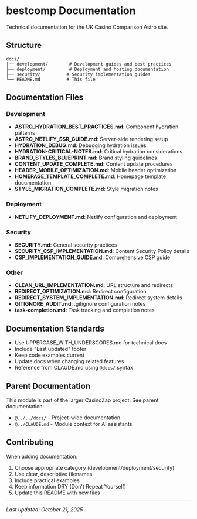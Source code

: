# bestcomp Documentation

Technical documentation for the UK Casino Comparison Astro site.

## Structure

```
docs/
├── development/        # Development guides and best practices
├── deployment/         # Deployment and hosting documentation
├── security/          # Security implementation guides
└── README.md          # This file
```

## Documentation Files

### Development
- **ASTRO_HYDRATION_BEST_PRACTICES.md**: Component hydration patterns
- **ASTRO_NETLIFY_SSR_GUIDE.md**: Server-side rendering setup
- **HYDRATION_DEBUG.md**: Debugging hydration issues
- **HYDRATION-CRITICAL-NOTES.md**: Critical hydration considerations
- **BRAND_STYLES_BLUEPRINT.md**: Brand styling guidelines
- **CONTENT_UPDATE_COMPLETE.md**: Content update procedures
- **HEADER_MOBILE_OPTIMIZATION.md**: Mobile header optimization
- **HOMEPAGE_TEMPLATE_COMPLETE.md**: Homepage template documentation
- **STYLE_MIGRATION_COMPLETE.md**: Style migration notes

### Deployment
- **NETLIFY_DEPLOYMENT.md**: Netlify configuration and deployment

### Security
- **SECURITY.md**: General security practices
- **SECURITY_CSP_IMPLEMENTATION.md**: Content Security Policy details
- **CSP_IMPLEMENTATION_GUIDE.md**: Comprehensive CSP guide

### Other
- **CLEAN_URL_IMPLEMENTATION.md**: URL structure and redirects
- **REDIRECT_OPTIMIZATION.md**: Redirect configuration
- **REDIRECT_SYSTEM_IMPLEMENTATION.md**: Redirect system details
- **GITIGNORE_AUDIT.md**: .gitignore configuration notes
- **task-completion.md**: Task tracking and completion notes

## Documentation Standards

- Use UPPERCASE_WITH_UNDERSCORES.md for technical docs
- Include "Last updated" footer
- Keep code examples current
- Update docs when changing related features
- Reference from CLAUDE.md using `@docs/` syntax

## Parent Documentation

This module is part of the larger CasinoZap project. See parent documentation:
- `@../../docs/` - Project-wide documentation
- `@../CLAUDE.md` - Module context for AI assistants

## Contributing

When adding documentation:
1. Choose appropriate category (development/deployment/security)
2. Use clear, descriptive filenames
3. Include practical examples
4. Keep information DRY (Don't Repeat Yourself)
5. Update this README with new files

---
*Last updated: October 21, 2025*

